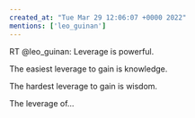 ```yaml
---
created_at: "Tue Mar 29 12:06:07 +0000 2022"
mentions: ['leo_guinan']
---
```


RT @leo_guinan: Leverage is powerful.

The easiest leverage to gain is knowledge.

The hardest leverage to gain is wisdom.

The leverage of…